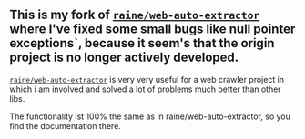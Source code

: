 ## This is my fork of [`raine/web-auto-extractor`](https://github.com/raine/web-auto-extractor) where I've fixed some small bugs like null pointer exceptions`, because it seem's that the origin project is no longer actively developed.

[`raine/web-auto-extractor`](https://github.com/raine/web-auto-extractor) is very very useful for a web crawler project in which i am involved and solved a lot of problems much better than other libs.

The functionality ist 100% the same as in raine/web-auto-extractor, so you find the documentation there.
